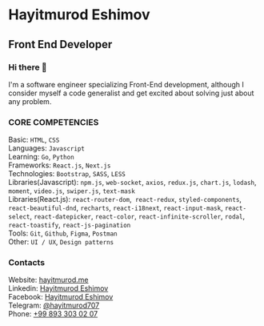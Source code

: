 # Hayitmurod Eshimov
## Front End Developer
### Hi there 👋
I'm a software engineer specializing Front-End development, although I consider myself a code generalist and get excited about solving just about any problem.

### CORE COMPETENCIES
Basic: `HTML`, `CSS`</br>
Languages: `Javascript` </br>
Learning: `Go`, `Python` <br>
Frameworks: `React.js`, `Next.js`</br>
Technologies: `Bootstrap`, `SASS`, `LESS`</br>
Libraries(Javascript): `npm.js`, `web-socket`, `axios`, `redux.js`, `chart.js`, `lodash`, `moment`, `video.js`, `swiper.js`, `text-mask`</br>
Libraries(React.js): `react-router-dom`,` react-redux`, `styled-components`, `react-beautiful-dnd`, `recharts`, `react-i18next`, `react-input-mask`, `react-select`, `react-datepicker`, `react-color`, `react-infinite-scroller`, `rodal`, `react-toastify`, `react-js-pagination`</br>
Tools: `Git`, `Github`, `Figma`, `Postman`</br>
Other: `UI / UX`, `Design patterns`</br>

### Contacts
Website: <a href="https://hayitmurod.me" target="_blank" rel="noopener">hayitmurod.me</a></br>
Linkedin:  <a href="https://www.linkedin.com/in/hayitmurod-eshimov-29b0b1207/" target="_blank" rel="noopener">Hayitmurod Eshimov</a></br>
Facebook: <a href="https://www.facebook.com/hayitmurod.eshimov" target="_blank" rel="noopener">Hayitmurod Eshimov</a></br>
Telegram: <a href="https://t.me/hayitmurod707">@hayitmurod707</a></br>
Phone: <a href="tel:998933030207">+99 893 303 02 07</a>